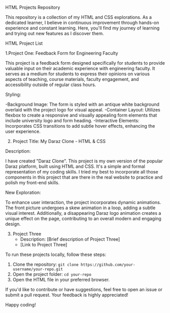 HTML Projects Repository

This repository is a collection of my HTML and CSS explorations. As a dedicated learner, I believe in continuous improvement through hands-on experience and constant learning. Here, you'll find my journey of learning and trying out new features as I discover them.

HTML Project List

1.Project One: Feedback Form for Engineering Faculty

   This project is a feedback form designed specifically for students to provide valuable input on their academic experience with engineering faculty. It serves as a medium for students to express their opinions on various aspects of teaching, course materials, faculty engagement, and accessibility outside of regular class hours.

  Styling:
  
  -Background Image: The form is styled with an antique white background overlaid with the project logo for visual appeal.
  -Container Layout: Utilizes flexbox to create a responsive and visually appealing form elements that include university logo and form heading.
  -Interactive Elements: Incorporates CSS transitions to add subtle hover effects, enhancing the user experience.
  
2. Project Title: My Daraz Clone - HTML & CSS 

Description:

I have created "Daraz Clone". This project is my own version of the popular Daraz platform, built using HTML and CSS. It's a simple and formal representation of my coding skills. I tried my best to incorporate all those components in this project that are there in the real website to practice and polish my front-end skills.

New Exploration:

To enhance user interaction, the project incorporates dynamic animations. The front picture undergoes a skew animation in a loop, adding a subtle visual interest. Additionally, a disappearing Daraz logo animation creates a unique effect on the page, contributing to an overall modern and engaging design.





3. Project Three
   - Description: [Brief description of Project Three]
   - [Link to Project Three]



To run these projects locally, follow these steps:

1. Clone the repository: `git clone https://github.com/your-username/your-repo.git`
2. Open the project folder: `cd your-repo`
3. Open the HTML file in your preferred browser.



If you'd like to contribute or have suggestions, feel free to open an issue or submit a pull request. Your feedback is highly appreciated!



Happy coding!

